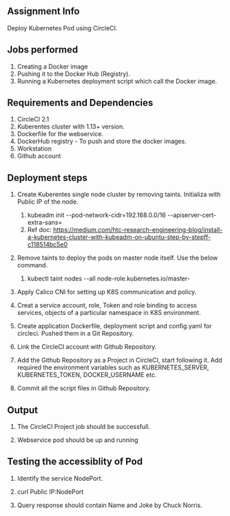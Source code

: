 ## Assignment Info 
Deploy Kubernetes Pod using CircleCI.

## Jobs performed
1. Creating a Docker image
2. Pushing it to the Docker Hub (Registry).
3. Running a Kubernetes deployment script which call the Docker image.

## Requirements and Dependencies
1. CircleCI 2.1
2. Kuberentes cluster with 1.13+ version.
3. Dockerfile for the webservice.
4. DockerHub registry - To push and store the docker images.
5. Workstation
6. Github account

## Deployment steps
1. Create  Kuberentes single node cluster by removing taints. Initializa with Public IP of the node.

	1) kubeadm init --pod-network-cidr=192.168.0.0/16 --apiserver-cert-extra-sans=<Public IP>
	2) Ref doc: https://medium.com/htc-research-engineering-blog/install-a-kubernetes-cluster-with-kubeadm-on-ubuntu-step-by-stepff-c118514bc5e0
2. Remove taints to deploy the pods on master node itself. Use the below command.

	1) kubectl taint nodes --all node-role.kubernetes.io/master- 

3. Apply Calico CNI for setting up K8S communication and policy.

4. Creat a service account, role, Token and role binding to access services, objects of a particular namespace in K8S environment.

5. Create application Dockerfile, deployment script and config.yaml for circleci. Pushed them in a Git Repository.

6. Link the CircleCI account with Github Repository.

7. Add the Github Repository as a Project in CircleCI, start following it. Add required the environment variables such as KUBERNETES_SERVER, KUBERNETES_TOKEN, DOCKER_USERNAME etc.

8. Commit all the script files in Github Repository.

## Output

1. The CircleCI Project job should be successfull.

2. Webservice pod should be up and running

## Testing the accessiblity of Pod

1. Identify the service NodePort.

2. curl Public IP:NodePort

3. Query response should contain Name and Joke by Chuck Norris.

